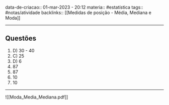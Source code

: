 
data-de-criacao:: 01-mar-2023 - 20:12
materia:: #estatística 
tags:: #notas/atividade
backlinks:: [[Medidas de posição - Média, Mediana e Moda]]

---


## Questões

1. D) 30 - 40
2. C) 25
3. D) 6
4. 87
5. 87
6. 10
7. 10

---
![[Moda_Media_Mediana.pdf]]